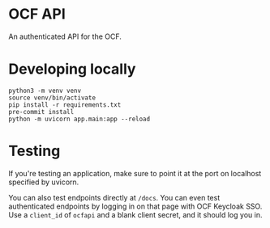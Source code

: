 # OCF API

An authenticated API for the OCF.

# Developing locally

```
python3 -m venv venv
source venv/bin/activate
pip install -r requirements.txt
pre-commit install
python -m uvicorn app.main:app --reload
```

# Testing 

If you're testing an application, make sure to point it at the port on localhost
specified by uvicorn.

You can also test endpoints directly at `/docs`. You can even test authenticated
endpoints by logging in on that page with OCF Keycloak SSO. Use a `client_id` of
`ocfapi` and a blank client secret, and it should log you in.